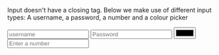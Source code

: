 Input doesn't have a closing tag.
Below we make use of different input types: A username, a password, a number and a colour picker

<form action="/tacos">

<input type="text" placeholder="username" />

<input type="password" placeholder="Password" />

<input type="color" />

<input type="number" placeholder = "Enter a number" />

</form>
